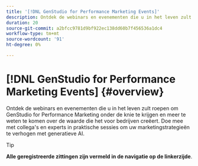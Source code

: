 ```yaml
---
title: '[!DNL GenStudio for Performance Marketing Events]'
description: Ontdek de webinars en evenementen die u in het leven zult roepen om GenStudio for Performance Marketing onder de knie te krijgen en meer te weten te komen over de waarde die het voor bedrijven creëert. Doe mee met collega's en experts in praktische sessies om uw marketingstrategieën te verhogen met generatieve AI.
duration: 20
source-git-commit: a2bfcc9781d9bf922ec138dd60b7f456536a1dc4
workflow-type: tm+mt
source-wordcount: '91'
ht-degree: 0%

---
```


# [!DNL GenStudio for Performance Marketing Events] {#overview}

Ontdek de webinars en evenementen die u in het leven zult roepen om GenStudio for Performance Marketing onder de knie te krijgen en meer te weten te komen over de waarde die het voor bedrijven creëert. Doe mee met collega&#39;s en experts in praktische sessies om uw marketingstrategieën te verhogen met generatieve AI.

>[!TIP]
>
>**Alle geregistreerde zittingen zijn vermeld in de navigatie op de linkerzijde**.
